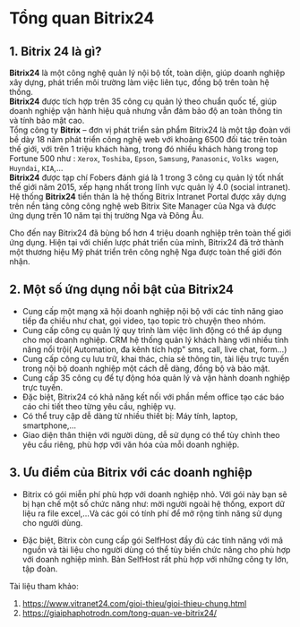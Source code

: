 # Tổng quan Bitrix24  

## 1. Bitrix 24 là gì?  

**Bitrix24** là một công nghệ quản lý nội bộ tốt, toàn diện, giúp doanh nghiệp xây dựng, phát triển môi trường làm việc liên tục, đồng bộ trên toàn hệ thống.   
**Bitrix24** được tích hợp trên 35 công cụ quản lý theo chuẩn quốc tế, giúp doanh nghiệp vận hành hiệu quả nhưng vẫn đảm bảo độ an toàn thông tin và tính bảo mật cao.  
Tổng công ty **Bitrix** – đơn vị phát triển sản phẩm Bitrix24 là một tập đoàn với bề dày 18 năm phát triển công nghệ web với khoảng 6500 đối tác trên toàn thế giới, với trên 1 triệu khách hàng, trong đó nhiều khách hàng trong top Fortune 500 như : `Xerox`, `Toshiba`, `Epson`, `Samsung`, `Panasonic`, `Volks wagen`, `Huyndai`, `KIA`,…  
**Bitrix24** được tạp chí Fobers đánh giá là 1 trong 3 công cụ quản lý tốt nhất thế giới năm 2015, xếp hạng nhất trong lĩnh vực quản lý 4.0 (social intranet). Hệ thống **Bitrix24** tiền thân là hệ thống Bitrix Intranet Portal được xây dựng trên nền tảng công công nghệ web Bitrix Site Manager của Nga và được ứng dụng trên 10 năm tại thị trường Nga và Đông Âu.  

Cho đến nay Bitrix24 đã bùng bổ hơn 4 triệu doanh nghiệp trên toàn thế giới ứng dụng. Hiện tại với chiến lược phát triển của mình, Bitrix24 đã trở thành một thương hiệu Mỹ phát triển trên công nghệ Nga được toàn thế giới đón nhận. 

## 2. Một số ứng dụng nổi bật của Bitrix24  
- Cung cấp một mạng xã hội doanh nghiệp nội bộ với các tính năng giao tiếp đa chiều như chat, gọi video, tạo topic trò chuyện theo nhóm.  
- Cung cấp công cụ quản lý quy trình làm việc linh động có thể áp dụng cho mọi doanh nghiệp.
CRM hệ thống quản lý khách hàng với nhiều tính năng nổi trội( Automation, đa kênh tích hợp" sms, call, live chat, form...)  
- Cung cấp công cụ lưu trữ, khai thác, chia sẻ thông tin, tài liệu trực tuyến trong nội bộ doanh nghiệp một cách dễ dàng, đồng bộ và bảo mật.  
- Cung cấp 35 công cụ để tự động hóa quản lý và vận hành doanh nghiệp trực tuyến.  
- Đặc biệt, Bitrix24 có khả năng kết nối với phần mềm office tạo các báo cáo chi tiết theo từng yêu cầu, nghiệp vụ.  
- Có thể truy cập dễ dàng từ nhiều thiết bị: Máy tính, laptop, smartphone,…  
- Giao diện thân thiện với người dùng, dễ sử dụng có thể tùy chỉnh  theo yêu cầu riêng, phù hợp với văn hóa của mỗi doanh nghiệp.  

## 3. Ưu điểm của Bitrix với các doanh nghiệp   
- Bitrix có gói miễn phí phù hợp với doanh nghiệp nhỏ. Với gói này bạn sẽ bị hạn chế một số chức năng như: mời người ngoài hệ thống, export dữ liệu ra file excel,…Và các gói có tính phí để mở rộng tính năng sử dụng cho người dùng.  

- Đặc biệt, Bitrix còn cung cấp gói SelfHost đầy đủ các tính năng với mã nguồn và tài liệu cho người dùng có thể tùy biến chức năng cho phù hợp với doanh nghiệp mình. Bản SelfHost rất phù hợp với những công ty lớn, tập đoàn.

Tài liệu tham khảo:  
1. https://www.vitranet24.com/gioi-thieu/gioi-thieu-chung.html
2. https://giaiphaphotrodn.com/tong-quan-ve-bitrix24/
